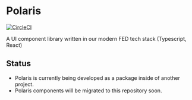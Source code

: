 # Polaris
[![CircleCI](https://circleci.com/gh/Shopify/polaris-internal.svg?style=svg)](https://circleci.com/gh/Shopify/polaris-internal)

A UI component library written in our modern FED tech stack (Typescript, React)

## Status

- Polaris is currently being developed as a package inside of another project.
- Polaris components will be migrated to this repository soon.
